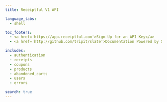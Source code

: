 ```yaml
---
title: Receiptful V1 API

language_tabs:
  - shell

toc_footers:
  - <a href='https://app.receiptful.com'>Sign Up for an API Key</a>
  - <a href='http://github.com/tripit/slate'>Documentation Powered by Slate</a>

includes:
  - authentication
  - receipts
  - coupons
  - products
  - abandoned_carts
  - users
  - errors

search: true
---
```

